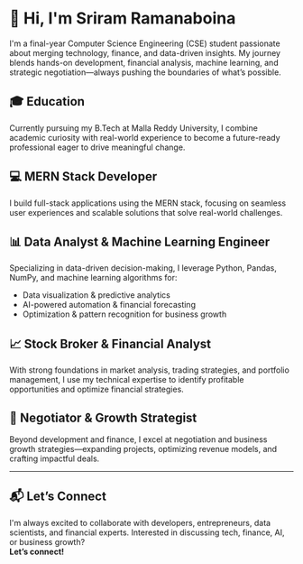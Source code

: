 # 👋 Hi, I'm Sriram Ramanaboina

I'm a final-year Computer Science Engineering (CSE) student passionate about merging technology, finance, and data-driven insights. My journey blends hands-on development, financial analysis, machine learning, and strategic negotiation—always pushing the boundaries of what’s possible.

## 🎓 Education
Currently pursuing my B.Tech at Malla Reddy University, I combine academic curiosity with real-world experience to become a future-ready professional eager to drive meaningful change.

## 💻 MERN Stack Developer
I build full-stack applications using the MERN stack, focusing on seamless user experiences and scalable solutions that solve real-world challenges.

## 📊 Data Analyst & Machine Learning Engineer
Specializing in data-driven decision-making, I leverage Python, Pandas, NumPy, and machine learning algorithms for:
- Data visualization & predictive analytics
- AI-powered automation & financial forecasting
- Optimization & pattern recognition for business growth

## 📈 Stock Broker & Financial Analyst
With strong foundations in market analysis, trading strategies, and portfolio management, I use my technical expertise to identify profitable opportunities and optimize financial strategies.

## 🚀 Negotiator & Growth Strategist
Beyond development and finance, I excel at negotiation and business growth strategies—expanding projects, optimizing revenue models, and crafting impactful deals.

---

## 📬 Let’s Connect
I'm always excited to collaborate with developers, entrepreneurs, data scientists, and financial experts. Interested in discussing tech, finance, AI, or business growth?  
**Let’s connect!**

<!-- Add your contact or social links here -->
